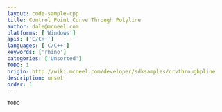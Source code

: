 ```yaml
---
layout: code-sample-cpp
title: Control Point Curve Through Polyline
author: dale@mcneel.com
platforms: ['Windows']
apis: ['C/C++']
languages: ['C/C++']
keywords: ['rhino']
categories: ['Unsorted']
TODO: 1
origin: http://wiki.mcneel.com/developer/sdksamples/crvthroughpline
description: unset
order: 1
---
```


```cpp
TODO
```
